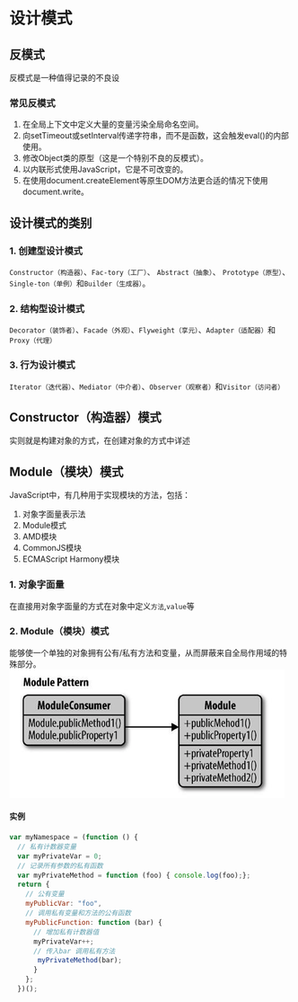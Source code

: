 # 设计模式

## 反模式
反模式是一种值得记录的不良设
### 常见反模式
1. 在全局上下文中定义大量的变量污染全局命名空间。
2. 向setTimeout或setInterval传递字符串，而不是函数，这会触发eval()的内部使用。
3. 修改Object类的原型（这是一个特别不良的反模式）。
4. 以内联形式使用JavaScript，它是不可改变的。
5. 在使用document.createElement等原生DOM方法更合适的情况下使用document.write。

## 设计模式的类别
### 1. 创建型设计模式
`Constructor（构造器）`、`Fac-tory（工厂）`、 `Abstract（抽象）`、 `Prototype（原型）`、`Single-ton（单例）`和`Builder（生成器）`。

### 2. 结构型设计模式
`Decorator（装饰者）`、`Facade（外观）`、`Flyweight（享元）`、`Adapter（适配器）`和`Proxy（代理）`

### 3. 行为设计模式
`Iterator（迭代器）`、`Mediator（中介者）`、`Observer（观察者）`和`Visitor（访问者）`

## Constructor（构造器）模式
实则就是构建对象的方式，在创建对象的方式中详述

## Module（模块）模式
JavaScript中，有几种用于实现模块的方法，包括：
1. 对象字面量表示法
1. Module模式
1. AMD模块
1. CommonJS模块
1. ECMAScript Harmony模块

### 1. 对象字面量
在直接用对象字面量的方式在对象中定义`方法`,`value`等

### 2. Module（模块）模式
能够使一个单独的对象拥有公有/私有方法和变量，从而屏蔽来自全局作用域的特殊部分。
![ddd.jpeg](../img/img32.png)
#### 实例
```js
var myNamespace = (function () {
  // 私有计数器变量
  var myPrivateVar = 0;
  // 记录所有参数的私有函数
  var myPrivateMethod = function (foo) { console.log(foo);};
  return {
    // 公有变量
    myPublicVar: "foo",
    // 调用私有变量和方法的公有函数
    myPublicFunction: function (bar) {
      // 增加私有计数器值
      myPrivateVar++;
      // 传入bar 调用私有方法
       myPrivateMethod(bar);
      }
    };
  })();
```